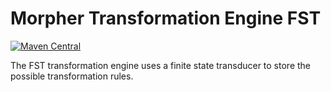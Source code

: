 # Morpher Transformation Engine FST

[![Maven Central](https://img.shields.io/maven-central/v/com.github.szgabsz91/morpher-transformation-engine-fst)](https://central.sonatype.com/artifact/com.github.szgabsz91/morpher-transformation-engine-fst)

The FST transformation engine uses a finite state transducer to store the possible transformation rules.

